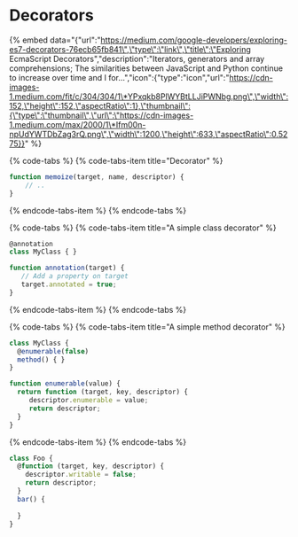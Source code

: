 # Decorators

{% embed data="{\"url\":\"https://medium.com/google-developers/exploring-es7-decorators-76ecb65fb841\",\"type\":\"link\",\"title\":\"Exploring EcmaScript Decorators\",\"description\":\"Iterators, generators and array comprehensions; The similarities between JavaScript and Python continue to increase over time and I for…\",\"icon\":{\"type\":\"icon\",\"url\":\"https://cdn-images-1.medium.com/fit/c/304/304/1\*YPxqkb8PlWYBtLLJiPWNbg.png\",\"width\":152,\"height\":152,\"aspectRatio\":1},\"thumbnail\":{\"type\":\"thumbnail\",\"url\":\"https://cdn-images-1.medium.com/max/2000/1\*Ifm00n-npUdYWTDbZag3rQ.png\",\"width\":1200,\"height\":633,\"aspectRatio\":0.5275}}" %}

{% code-tabs %}
{% code-tabs-item title="Decorator" %}
```javascript
function memoize(target, name, descriptor) {
    // ..
}
```
{% endcode-tabs-item %}
{% endcode-tabs %}

{% code-tabs %}
{% code-tabs-item title="A simple class decorator" %}
```javascript
@annotation
class MyClass { }

function annotation(target) {
   // Add a property on target
   target.annotated = true;
}
```
{% endcode-tabs-item %}
{% endcode-tabs %}

{% code-tabs %}
{% code-tabs-item title="A simple method decorator" %}
```javascript
class MyClass {
  @enumerable(false)
  method() { }
}

function enumerable(value) {
  return function (target, key, descriptor) {
     descriptor.enumerable = value;
     return descriptor;
  }
}
```
{% endcode-tabs-item %}
{% endcode-tabs %}

```javascript
class Foo {
  @function (target, key, descriptor) {   
    descriptor.writable = false; 
    return descriptor; 
  }
  bar() {
    
  }
}
```

